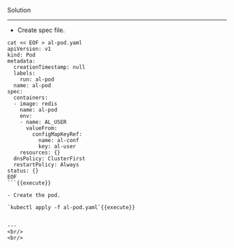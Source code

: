 Solution

---

- Create spec file.


```
cat << EOF > al-pod.yaml
apiVersion: v1
kind: Pod
metadata:
  creationTimestamp: null
  labels:
    run: al-pod
  name: al-pod
spec:
  containers:
  - image: redis
    name: al-pod
    env:
    - name: AL_USER
      valueFrom:
        configMapKeyRef:
          name: al-conf
          key: al-user
    resources: {}
  dnsPolicy: ClusterFirst
  restartPolicy: Always
status: {}
EOF
```{{execute}}

- Create the pod.

`kubectl apply -f al-pod.yaml`{{execute}}


---
<br/>
<br/>

